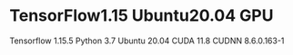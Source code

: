 # TensorFlow1.15 Ubuntu20.04 GPU
Tensorflow 1.15.5
Python 3.7 
Ubuntu 20.04
CUDA 11.8
CUDNN 8.6.0.163-1

